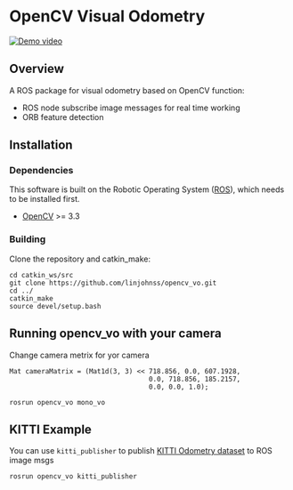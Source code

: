 # OpenCV Visual Odometry
[![Demo video](https://i.imgur.com/NufVlkx.gif)](https://youtu.be/zcA-jLR3i3s)

## Overview
A ROS package for visual odometry based on OpenCV function:
- ROS node subscribe image messages for real time working
- ORB feature detection

## Installation
### Dependencies
This software is built on the Robotic Operating System ([ROS](http://wiki.ros.org/ROS/Tutorials)), which needs to be installed first. 
- [OpenCV](https://opencv.org/) >= 3.3

### Building
Clone the repository and catkin_make:
```shell
cd catkin_ws/src
git clone https://github.com/linjohnss/opencv_vo.git
cd ../
catkin_make
source devel/setup.bash
```

## Running opencv_vo with your camera
Change camera metrix for yor camera
```cpp=25
Mat cameraMatrix = (Mat1d(3, 3) << 718.856, 0.0, 607.1928,
                                   0.0, 718.856, 185.2157, 
                                   0.0, 0.0, 1.0);
```
```shell
rosrun opencv_vo mono_vo
```

## KITTI Example
You can use `kitti_publisher` to publish [KITTI Odometry dataset](http://www.cvlibs.net/datasets/kitti/eval_odometry.php) to ROS image msgs
```shell
rosrun opencv_vo kitti_publisher
```

